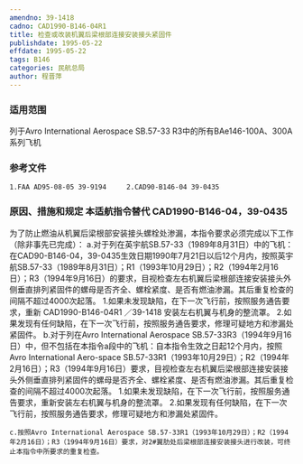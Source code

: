 ```yaml
---
amendno: 39-1418
cadno: CAD1990-B146-04R1
title: 检查或改装机翼后梁根部连接安装接头紧固件
publishdate: 1995-05-22
effdate: 1995-05-22
tags: B146
categories: 民航总局
author: 程晋萍
---
```


### 适用范围 
列于Avro International Aerospace SB.57-33 R3中的所有BAe146-100A、300A系列飞机

### 参考文件
    1.FAA AD95-08-05 39-9194     2.CAD90-B146-04 39-0435 

### 原因、措施和规定 本适航指令替代 CAD1990-B146-04，39-0435 
为了防止燃油从机翼后梁根部安装接头螺栓处渗漏，本指令要求必须完成以下工作（除非事先已完成）： 
    a.对于列在英宇航SB.57-33（1989年8月31日）中的飞机：在CAD90-B146-04，39-0435生效日期1990年7月21日以后12个月内，按照英宇航SB.57-33（1989年8月31日）；R1（1993年10月29日）；R2（1994年2月16日）；R3（1994年9月16日）的要求，目视检查左右机翼后梁根部连接安装接头外侧垂直排列紧固件的螺母是否齐全、螺栓紧度、是否有燃油渗漏。其后重复检查的间隔不超过4000次起落。 
    1.如果未发现缺陷，在下一次飞行前，按照服务通告要求，重新
       CAD1990-B146-04R1   ／39-1418 
安装左右机翼与机身的整流罩。 
    2.如果发现有任何缺陷，在下一次飞行前，按照服务通告要求，修理可疑地方和渗漏处紧固件。 
    b.对于列在Avro International Aerospace SB.57-33R3（1994年9月16日）中，但不包括在本指令a段中的飞机：自本指令生效之日起12个月内，按照Avro International Aero-space SB.57-33R1（1993年10月29日）；R2（1994年2月16日）；R3（1994年9月16日）要求，目视检查左右机翼后梁根部连接安装接头外侧垂直排列紧固件的螺母是否齐全、螺栓紧度、是否有燃油渗漏。其后重复检查的间隔不超过4000次起落。 
    1.如果未发现缺陷，在下一次飞行前，按照服务通告要求，重新安装左右机翼与机身的整流罩。 
    2.如果发现有任何缺陷，在下一次飞行前，按照服务通告要求，修理可疑地方和渗漏处紧固件。 

    c.按照Avro International Aerospace SB.57-33R1（1993年10月29日）；R2（1994年2月16日）；R3（1994年9月16日）要求，对2#翼肋处后梁根部连接安装接头进行改装，可终止本指令中所要求的重复检查。
